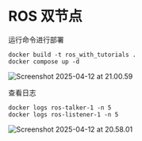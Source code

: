 # ROS 双节点

运行命令进行部署

```
docker build -t ros_with_tutorials .
docker compose up -d
```

![Screenshot 2025-04-12 at 21.00.59](http://image-bed-qi7876.oss-cn-chengdu.aliyuncs.com/image/Screenshot%202025-04-12%20at%2021.00.59.png)

查看日志

```
docker logs ros-talker-1 -n 5
docker logs ros-listener-1 -n 5
```

![Screenshot 2025-04-12 at 20.58.01](http://image-bed-qi7876.oss-cn-chengdu.aliyuncs.com/image/Screenshot%202025-04-12%20at%2020.58.01.png)